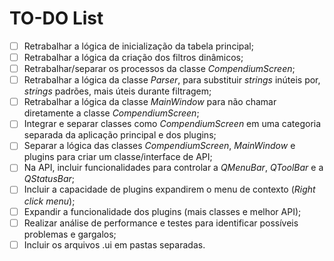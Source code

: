 # TO-DO List
- [ ] Retrabalhar a lógica de inicialização da tabela principal;
- [ ] Retrabalhar a lógica da criação dos filtros dinâmicos;
- [ ] Retrabalhar/separar os processos da classe *CompendiumScreen*;
- [ ] Retrabalhar a lógica da classe *Parser*, para substituir *strings* inúteis por, *strings* padrões, mais úteis durante filtragem;
- [ ] Retrabalhar a lógica da classe *MainWindow* para não chamar diretamente a classe *CompendiumScreen*;
- [ ] Integrar e separar classes como *CompendiumScreen* em uma categoria separada da aplicação principal e dos plugins;
- [ ] Separar a lógica das classes *CompendiumScreen*, *MainWindow* e plugins para criar um classe/interface de API;
- [ ] Na API, incluir funcionalidades para controlar a *QMenuBar*, *QToolBar* e a *QStatusBar*;
- [ ] Incluir a capacidade de plugins expandirem o menu de contexto (*Right click menu*);
- [ ] Expandir a funcionalidade dos plugins (mais classes e melhor API);
- [ ] Realizar análise de performance e testes para identificar possíveis problemas e gargalos;
- [ ] Incluir os arquivos .ui em pastas separadas.